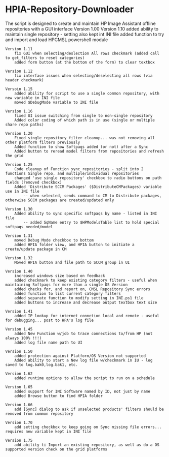 # HPIA-Repository-Downloader
The script is designed to create and maintain HP Image Assistant offline repositories with a GUI interface
Version 1.00
    Version 1.10
        added ability to maintain single repository - setting also kept int INI file
        added function to try and import and load HPCMSL powershell module
        
    Version 1.11
        fix GUI when selecting/deslection All rows checkmark (added call to get_filters to reset categories)
        added form button (at the bottom of the form) to clear textbox
        
    Version 1.12
        fix interface issues when selecting/deselecting all rows (via header checkmark)
        
    Versoin 1.15
        added ability for script to use a single common repository, with new variable in INI file
        moved $DebugMode variable to INI file
        
    Version 1.16
        fixed UI issue switching from single to non-single repository
        Added color coding of which path is in use (single or multiple share repo paths)
        
    Version 1.20
        Fixed single repository filter cleanup... was not removing all other platform filters previously
        Added function to show Softpaqs added (or not) after a Sync
        Added button to reread model filters from repositories and refresh the grid
        
    Version 1.25
        Code cleanup of Function sync_repositories - split into 2 functions Single repo, and multiple/individual repositories
        changed 'use single repository' checkbox to radio buttons on path fields (removed checkbox)
        Added 'Distribute SCCM Packages' ($DistributeCMPackages) variable use in INI file
            -- when selected, sends command to CM to Distribute packages, otherwise SCCM packages are created/updated only
            
    Version 1.30
        Added ability to sync specific softpaqs by name - listed in INI file
            -- added SqName entry to $HPModelsTable list to hold special softpaqs needed/model
            
    Version 1.31
        moved Debug Mode checkbox to bottom
        added HPIA folder view, and HPIA button to initiate a create/update package in CM
        
    Version 1.32
        Moved HPIA button and file path to SCCM group in UI
        
    Version 1.40
        increased windows size based on feedback
        added checkmark to keep existing category filters - useful when maintaining Softpaqs for more than a single OS Version
        added checks for, and report on, CMSL Repository Sync errors 
        added function to list current category filters
        added separate function to modify setting in INI.ps1 file
        added buttons to increase and decrease output textbox text size
        
    Version 1.41
        added IP lookup for internet connetion local and remote - useful for debugging... post to HPA's log file
        
    Version 1.45
        added New Function w/job to trace connections to/from HP (not always 100% !!!)
        added log file name path to UI
        
    Version 1.50
        added protection against Platform/OS Version not supported
        Added ability to start a New log file w/checkmark in IU - log saved to log.bak0,log.bak1, etc.
        
    Version 1.62
        added runtime options to allow the script to run on a schedule
        
    Version 1.65
        added support for INI Software named by ID, not just by name
        added Browse button to find HPIA folder
        
    Version 1.66
        add [Sync] dialog to ask if unselected products' filters should be removed from common repository
        
    Version 1.70
        add setting checkbox to keep going on Sync missing file errors... requires new variable kept in INI file
        
    Version 1.75
        add ability ti Import an existing repository, as well as do a OS supported version check on the grid platforms
        

